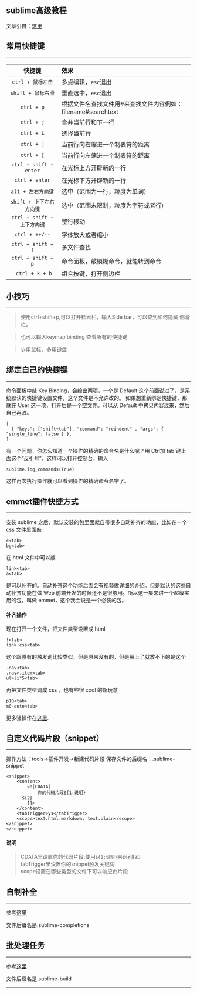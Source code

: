 ## sublime高级教程
文章引自：[这里](referfrom)

## 常用快捷键
-------------------

| 快捷键 | 效果 |
| :----------------: | :-------------- |
| `ctrl + 鼠标左击` | 多点编辑，`esc`退出 |
| `shift + 鼠标右滑` | 垂直选中，`esc`退出 |
| `ctrl + p` | 根据文件名查找文件用#来查找文件内容例如：filename#searchtext |
| `ctrl + j` | 合并当前行和下一行 |
| `ctrl + L` | 选择当前行 |
| `ctrl + ]` | 当前行向右缩进一个制表符的距离 |
| `ctrl + [` | 当前行向左缩进一个制表符的距离 |
| `ctrl + shift + enter` | 在光标上方开辟新的一行 |
| `ctrl + enter` | 在光标下方开辟新的一行 |
| `alt + 左右方向键` | 选中（范围为一行，粒度为单词） |
| `shift + 上下左右方向键` | 选中（范围未限制，粒度为字符或者行） |
| `ctrl + shift + 上下方向键` | 整行移动 |
| `ctrl + ++/--` | 字体放大或者缩小 |
| `ctrl + shift + f` | 多文件查找 |
| `ctrl + shift + p` | 命令面板，敲模糊命令，就能转到命令 |
| ` ctrl + k + b` | 组合按键，打开侧边栏 |


## 小技巧
-------------------

> 使用ctrl+shift+p,可以打开检索栏，输入Side bar，可以查到如何隐藏 侧滑栏。

> 也可以输入keymap binding 查看所有的快捷键

> 少用鼠标，多用键盘

## 绑定自己的快捷键
-------------------
  命令面板中敲 Key Binding，会给出两项，一个是 Default 这个前面说过了，是系统默认的快捷键设置文件，这个文件是不允许改的。 如果想重新绑定快捷键，那就在 User 这一项，打开后是一个空文件。可以从 Default 中拷贝内容过来，然后自己再改。

``` 
[
  { "keys": ["shift+tab"], "command": "reindent" , "args": { "single_line": false } },
]
```

有一个问题，你怎么知道一个操作的精确的命令名是什么呢？用 Ctrl加 tab 键上面这个“反引号”，这样可以打开控制台，输入

```
sublime.log_commands(True)
```
这样再次执行操作就可以看到操作的精确命令名字了。

## emmet插件快捷方式
-------------------
安装 sublime 之后，默认安装的包里面就自带很多自动补齐的功能，比如在一个 css 文件里面敲
```
c<tab>
bg<tab>
```

在 html 文件中可以敲

```
link<tab>
a<tab>
```
是可以补齐的。自动补齐这个功能后面会有视频做详细的介绍。但是默认的这些自动补齐功能在做 Web 前端开发的时候还不是很够用。所以这一集来讲一个超级实用的包，叫做 emmet，这个我会说是一个必装的包。

#### 补齐操作

现在打开一个文件，把文件类型设置成 html

```
!<tab>
link:css<tab>
```
这个跟原有的触发词比较类似，但是原来没有的，但是用上了就放不下的是这个
```
.nav<tab>
.nav>.item<tab>
ul>li*5<tab>
```
再把文件类型调成 css ，也有些很 cool 的新玩意
```
p10<tab>
m0-auto<tab>
```
更多骚操作在[这里](completions-tab).

## 自定义代码片段（snippet）
-------------------
操作方法：tools->插件开发->新建代码片段
保存文件的后缀名：.sublime-snippet
```
<snippet>
	<content>
		<![CDATA[
			你的代码片段${1:说明}
      ${2}
 		]]>
	</content>
	<tabTrigger>ys</tabTrigger>
	<scope>text.html.markdown, text.plain</scope>
</snippet>
</snippet>
```

#### 说明
> CDATA里设置你的代码片段:使用`${1:说明}`来识别tab  
> tabTrigger里设置你的snippet触发关键词   
> scope设置在哪些类型的文件下可以响应此片段     


## 自制补全
-----------------

参考[这里](completions)

文件后缀名是.sublime-completions

## 批处理任务
-----------------
参考[这里](build)

文件后缀名是.sublime-build



--------------------------------
[build]:http://sublime-text-unofficial-documentation.readthedocs.io/en/latest/reference/build_systems.html '批处理任务'
[completions]:http://sublimecodeintel.github.io/SublimeCodeIntel/ '自制补全'
[completions-tab]:http://docs.emmet.io/actions/ '丰富的 tab 补齐功能'
[referfrom]:http://happypeter.github.io/happysublime/  'peter的sublime高级教程'
